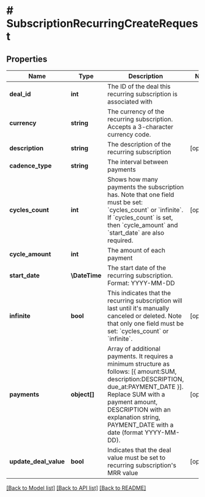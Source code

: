 # # SubscriptionRecurringCreateRequest

## Properties

Name | Type | Description | Notes
------------ | ------------- | ------------- | -------------
**deal_id** | **int** | The ID of the deal this recurring subscription is associated with |
**currency** | **string** | The currency of the recurring subscription. Accepts a 3-character currency code. |
**description** | **string** | The description of the recurring subscription | [optional]
**cadence_type** | **string** | The interval between payments |
**cycles_count** | **int** | Shows how many payments the subscription has. Note that one field must be set: &#x60;cycles_count&#x60; or &#x60;infinite&#x60;. If &#x60;cycles_count&#x60; is set, then &#x60;cycle_amount&#x60; and &#x60;start_date&#x60; are also required. | [optional]
**cycle_amount** | **int** | The amount of each payment |
**start_date** | **\DateTime** | The start date of the recurring subscription. Format: YYYY-MM-DD |
**infinite** | **bool** | This indicates that the recurring subscription will last until it&#39;s manually canceled or deleted. Note that only one field must be set: &#x60;cycles_count&#x60; or &#x60;infinite&#x60;. | [optional]
**payments** | **object[]** | Array of additional payments. It requires a minimum structure as follows: [{ amount:SUM, description:DESCRIPTION, due_at:PAYMENT_DATE }]. Replace SUM with a payment amount, DESCRIPTION with an explanation string, PAYMENT_DATE with a date (format YYYY-MM-DD). | [optional]
**update_deal_value** | **bool** | Indicates that the deal value must be set to recurring subscription&#39;s MRR value | [optional]

[[Back to Model list]](../README.md#documentation-for-models) [[Back to API list]](../README.md#documentation-for-api-endpoints) [[Back to README]](../README.md)
